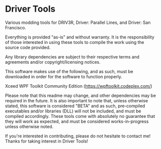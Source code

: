 Driver Tools
============

Various modding tools for DRIV3R, Driver: Parallel Lines, and Driver: San Francisco.


Everything is provided "as-is" and without warranty. It is the responsibility of those interested in using these tools to compile the work using the source code provided.

Any library dependencies are subject to their respective terms and agreements and/or copyright/licensing notices.

This software makes use of the following, and as such, must be downloaded in order for the software to function properly.

Xceed WPF Toolkit Community Edition (https://wpftoolkit.codeplex.com/)

Please note that this readme may change, and other dependencies may be required in the future. It is also important to note that, unless otherwise stated, this software is considered "BETA" and as such, pre-compiled executables and/or libraries (DLL) will not be included, and must be compiled accordingly. These tools come with absolutely no guarantee that they will work as expected, and must be considered works-in-progress unless otherwise noted.

If you're interested in contributing, please do not hesitate to contact me! Thanks for taking interest in Driver Tools!
